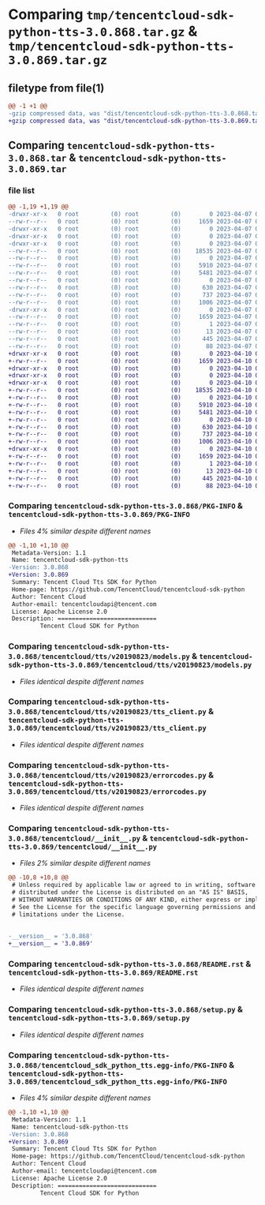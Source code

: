 # Comparing `tmp/tencentcloud-sdk-python-tts-3.0.868.tar.gz` & `tmp/tencentcloud-sdk-python-tts-3.0.869.tar.gz`

## filetype from file(1)

```diff
@@ -1 +1 @@
-gzip compressed data, was "dist/tencentcloud-sdk-python-tts-3.0.868.tar", last modified: Fri Apr  7 01:04:28 2023, max compression
+gzip compressed data, was "dist/tencentcloud-sdk-python-tts-3.0.869.tar", last modified: Mon Apr 10 03:17:52 2023, max compression
```

## Comparing `tencentcloud-sdk-python-tts-3.0.868.tar` & `tencentcloud-sdk-python-tts-3.0.869.tar`

### file list

```diff
@@ -1,19 +1,19 @@
-drwxr-xr-x   0 root         (0) root         (0)        0 2023-04-07 01:04:28.000000 tencentcloud-sdk-python-tts-3.0.868/
--rw-r--r--   0 root         (0) root         (0)     1659 2023-04-07 01:04:28.000000 tencentcloud-sdk-python-tts-3.0.868/PKG-INFO
-drwxr-xr-x   0 root         (0) root         (0)        0 2023-04-07 01:04:28.000000 tencentcloud-sdk-python-tts-3.0.868/tencentcloud/
-drwxr-xr-x   0 root         (0) root         (0)        0 2023-04-07 01:04:28.000000 tencentcloud-sdk-python-tts-3.0.868/tencentcloud/tts/
-drwxr-xr-x   0 root         (0) root         (0)        0 2023-04-07 01:04:28.000000 tencentcloud-sdk-python-tts-3.0.868/tencentcloud/tts/v20190823/
--rw-r--r--   0 root         (0) root         (0)    18535 2023-04-07 01:04:28.000000 tencentcloud-sdk-python-tts-3.0.868/tencentcloud/tts/v20190823/models.py
--rw-r--r--   0 root         (0) root         (0)        0 2023-04-07 01:04:28.000000 tencentcloud-sdk-python-tts-3.0.868/tencentcloud/tts/v20190823/__init__.py
--rw-r--r--   0 root         (0) root         (0)     5910 2023-04-07 01:04:28.000000 tencentcloud-sdk-python-tts-3.0.868/tencentcloud/tts/v20190823/tts_client.py
--rw-r--r--   0 root         (0) root         (0)     5481 2023-04-07 01:04:28.000000 tencentcloud-sdk-python-tts-3.0.868/tencentcloud/tts/v20190823/errorcodes.py
--rw-r--r--   0 root         (0) root         (0)        0 2023-04-07 01:04:28.000000 tencentcloud-sdk-python-tts-3.0.868/tencentcloud/tts/__init__.py
--rw-r--r--   0 root         (0) root         (0)      630 2023-04-07 01:04:28.000000 tencentcloud-sdk-python-tts-3.0.868/tencentcloud/__init__.py
--rw-r--r--   0 root         (0) root         (0)      737 2023-04-07 01:04:28.000000 tencentcloud-sdk-python-tts-3.0.868/README.rst
--rw-r--r--   0 root         (0) root         (0)     1006 2023-04-07 01:04:28.000000 tencentcloud-sdk-python-tts-3.0.868/setup.py
-drwxr-xr-x   0 root         (0) root         (0)        0 2023-04-07 01:04:28.000000 tencentcloud-sdk-python-tts-3.0.868/tencentcloud_sdk_python_tts.egg-info/
--rw-r--r--   0 root         (0) root         (0)     1659 2023-04-07 01:04:28.000000 tencentcloud-sdk-python-tts-3.0.868/tencentcloud_sdk_python_tts.egg-info/PKG-INFO
--rw-r--r--   0 root         (0) root         (0)        1 2023-04-07 01:04:28.000000 tencentcloud-sdk-python-tts-3.0.868/tencentcloud_sdk_python_tts.egg-info/dependency_links.txt
--rw-r--r--   0 root         (0) root         (0)       13 2023-04-07 01:04:28.000000 tencentcloud-sdk-python-tts-3.0.868/tencentcloud_sdk_python_tts.egg-info/top_level.txt
--rw-r--r--   0 root         (0) root         (0)      445 2023-04-07 01:04:28.000000 tencentcloud-sdk-python-tts-3.0.868/tencentcloud_sdk_python_tts.egg-info/SOURCES.txt
--rw-r--r--   0 root         (0) root         (0)       88 2023-04-07 01:04:28.000000 tencentcloud-sdk-python-tts-3.0.868/setup.cfg
+drwxr-xr-x   0 root         (0) root         (0)        0 2023-04-10 03:17:52.000000 tencentcloud-sdk-python-tts-3.0.869/
+-rw-r--r--   0 root         (0) root         (0)     1659 2023-04-10 03:17:52.000000 tencentcloud-sdk-python-tts-3.0.869/PKG-INFO
+drwxr-xr-x   0 root         (0) root         (0)        0 2023-04-10 03:17:52.000000 tencentcloud-sdk-python-tts-3.0.869/tencentcloud/
+drwxr-xr-x   0 root         (0) root         (0)        0 2023-04-10 03:17:52.000000 tencentcloud-sdk-python-tts-3.0.869/tencentcloud/tts/
+drwxr-xr-x   0 root         (0) root         (0)        0 2023-04-10 03:17:52.000000 tencentcloud-sdk-python-tts-3.0.869/tencentcloud/tts/v20190823/
+-rw-r--r--   0 root         (0) root         (0)    18535 2023-04-10 03:17:52.000000 tencentcloud-sdk-python-tts-3.0.869/tencentcloud/tts/v20190823/models.py
+-rw-r--r--   0 root         (0) root         (0)        0 2023-04-10 03:17:52.000000 tencentcloud-sdk-python-tts-3.0.869/tencentcloud/tts/v20190823/__init__.py
+-rw-r--r--   0 root         (0) root         (0)     5910 2023-04-10 03:17:52.000000 tencentcloud-sdk-python-tts-3.0.869/tencentcloud/tts/v20190823/tts_client.py
+-rw-r--r--   0 root         (0) root         (0)     5481 2023-04-10 03:17:52.000000 tencentcloud-sdk-python-tts-3.0.869/tencentcloud/tts/v20190823/errorcodes.py
+-rw-r--r--   0 root         (0) root         (0)        0 2023-04-10 03:17:52.000000 tencentcloud-sdk-python-tts-3.0.869/tencentcloud/tts/__init__.py
+-rw-r--r--   0 root         (0) root         (0)      630 2023-04-10 03:17:52.000000 tencentcloud-sdk-python-tts-3.0.869/tencentcloud/__init__.py
+-rw-r--r--   0 root         (0) root         (0)      737 2023-04-10 03:17:52.000000 tencentcloud-sdk-python-tts-3.0.869/README.rst
+-rw-r--r--   0 root         (0) root         (0)     1006 2023-04-10 03:17:52.000000 tencentcloud-sdk-python-tts-3.0.869/setup.py
+drwxr-xr-x   0 root         (0) root         (0)        0 2023-04-10 03:17:52.000000 tencentcloud-sdk-python-tts-3.0.869/tencentcloud_sdk_python_tts.egg-info/
+-rw-r--r--   0 root         (0) root         (0)     1659 2023-04-10 03:17:52.000000 tencentcloud-sdk-python-tts-3.0.869/tencentcloud_sdk_python_tts.egg-info/PKG-INFO
+-rw-r--r--   0 root         (0) root         (0)        1 2023-04-10 03:17:52.000000 tencentcloud-sdk-python-tts-3.0.869/tencentcloud_sdk_python_tts.egg-info/dependency_links.txt
+-rw-r--r--   0 root         (0) root         (0)       13 2023-04-10 03:17:52.000000 tencentcloud-sdk-python-tts-3.0.869/tencentcloud_sdk_python_tts.egg-info/top_level.txt
+-rw-r--r--   0 root         (0) root         (0)      445 2023-04-10 03:17:52.000000 tencentcloud-sdk-python-tts-3.0.869/tencentcloud_sdk_python_tts.egg-info/SOURCES.txt
+-rw-r--r--   0 root         (0) root         (0)       88 2023-04-10 03:17:52.000000 tencentcloud-sdk-python-tts-3.0.869/setup.cfg
```

### Comparing `tencentcloud-sdk-python-tts-3.0.868/PKG-INFO` & `tencentcloud-sdk-python-tts-3.0.869/PKG-INFO`

 * *Files 4% similar despite different names*

```diff
@@ -1,10 +1,10 @@
 Metadata-Version: 1.1
 Name: tencentcloud-sdk-python-tts
-Version: 3.0.868
+Version: 3.0.869
 Summary: Tencent Cloud Tts SDK for Python
 Home-page: https://github.com/TencentCloud/tencentcloud-sdk-python
 Author: Tencent Cloud
 Author-email: tencentcloudapi@tencent.com
 License: Apache License 2.0
 Description: ============================
         Tencent Cloud SDK for Python
```

### Comparing `tencentcloud-sdk-python-tts-3.0.868/tencentcloud/tts/v20190823/models.py` & `tencentcloud-sdk-python-tts-3.0.869/tencentcloud/tts/v20190823/models.py`

 * *Files identical despite different names*

### Comparing `tencentcloud-sdk-python-tts-3.0.868/tencentcloud/tts/v20190823/tts_client.py` & `tencentcloud-sdk-python-tts-3.0.869/tencentcloud/tts/v20190823/tts_client.py`

 * *Files identical despite different names*

### Comparing `tencentcloud-sdk-python-tts-3.0.868/tencentcloud/tts/v20190823/errorcodes.py` & `tencentcloud-sdk-python-tts-3.0.869/tencentcloud/tts/v20190823/errorcodes.py`

 * *Files identical despite different names*

### Comparing `tencentcloud-sdk-python-tts-3.0.868/tencentcloud/__init__.py` & `tencentcloud-sdk-python-tts-3.0.869/tencentcloud/__init__.py`

 * *Files 2% similar despite different names*

```diff
@@ -10,8 +10,8 @@
 # Unless required by applicable law or agreed to in writing, software
 # distributed under the License is distributed on an "AS IS" BASIS,
 # WITHOUT WARRANTIES OR CONDITIONS OF ANY KIND, either express or implied.
 # See the License for the specific language governing permissions and
 # limitations under the License.
 
 
-__version__ = '3.0.868'
+__version__ = '3.0.869'
```

### Comparing `tencentcloud-sdk-python-tts-3.0.868/README.rst` & `tencentcloud-sdk-python-tts-3.0.869/README.rst`

 * *Files identical despite different names*

### Comparing `tencentcloud-sdk-python-tts-3.0.868/setup.py` & `tencentcloud-sdk-python-tts-3.0.869/setup.py`

 * *Files identical despite different names*

### Comparing `tencentcloud-sdk-python-tts-3.0.868/tencentcloud_sdk_python_tts.egg-info/PKG-INFO` & `tencentcloud-sdk-python-tts-3.0.869/tencentcloud_sdk_python_tts.egg-info/PKG-INFO`

 * *Files 4% similar despite different names*

```diff
@@ -1,10 +1,10 @@
 Metadata-Version: 1.1
 Name: tencentcloud-sdk-python-tts
-Version: 3.0.868
+Version: 3.0.869
 Summary: Tencent Cloud Tts SDK for Python
 Home-page: https://github.com/TencentCloud/tencentcloud-sdk-python
 Author: Tencent Cloud
 Author-email: tencentcloudapi@tencent.com
 License: Apache License 2.0
 Description: ============================
         Tencent Cloud SDK for Python
```


